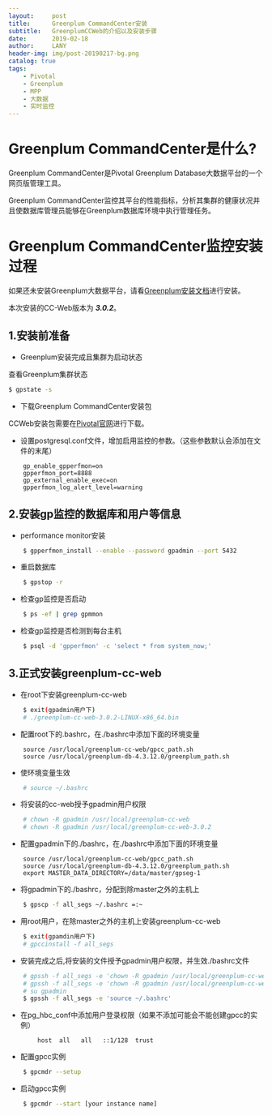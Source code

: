 ```yaml
---
layout:     post
title:      Greenplum CommandCenter安装
subtitle:   GreenplumCCWeb的介绍以及安装步骤
date:       2019-02-18
author:     LANY
header-img: img/post-20190217-bg.png
catalog: true
tags:
    - Pivotal
    - Greenplum
    - MPP
    - 大数据
    - 实时监控
---
```

# Greenplum CommandCenter是什么?


Greenplum CommandCenter是Pivotal Greenplum Database大数据平台的一个网页版管理工具。

Greenplum CommandCenter监控其平台的性能指标，分析其集群的健康状况并且使数据库管理员能够在Greenplum数据库环境中执行管理任务。


# Greenplum CommandCenter监控安装过程

如果还未安装Greenplum大数据平台，请看[Greenplum安装文档](https://hilany.github.io/2019/02/17/Greenplum%E5%AE%89%E8%A3%85/)进行安装。

本次安装的CC-Web版本为 ***3.0.2***。


## 1.安装前准备

- Greenplum安装完成且集群为启动状态

查看Greenplum集群状态

```bash
$ gpstate -s
```

- 下载Greenplum CommandCenter安装包

CCWeb安装包需要在[Pivotal官网](https://network.pivotal.io/products/pivotal-gpdb/#/releases/2684)进行下载。

- 设置postgresql.conf文件，增加启用监控的参数。（这些参数默认会添加在文件的末尾）

```
    gp_enable_gpperfmon=on
    gpperfmon_port=8888
    gp_external_enable_exec=on
    gpperfmon_log_alert_level=warning
```
        
## 2.安装gp监控的数据库和用户等信息

- performance monitor安装
      
```bash 
    $ gpperfmon_install --enable --password gpadmin --port 5432
```

- 重启数据库

```bash
	$ gpstop -r
```
		
- 检查gp监控是否启动

```bash
	$ ps -ef | grep gpmmon
```
		
- 检查gp监控是否检测到每台主机
		
```bash	
	$ psql -d 'gpperfmon' -c 'select * from system_now;'
```		
 

## 3.正式安装greenplum-cc-web
- 在root下安装greenplum-cc-web
		
```bash
	$ exit(gpadmin用户下)
	# ./greenplum-cc-web-3.0.2-LINUX-x86_64.bin 
```
		
- 配置root下的.bashrc，在./bashrc中添加下面的环境变量
 
```		
 	source /usr/local/greenplum-cc-web/gpcc_path.sh 
	source /usr/local/greenplum-db-4.3.12.0/greenplum_path.sh
```
 		
- 使环境变量生效

```bash
	# source ~/.bashrc
```

- 将安装的cc-web授予gpadmin用户权限

```bash
	# chown -R gpadmin /usr/local/greenplum-cc-web
	# chown -R gpadmin /usr/local/greenplum-cc-web-3.0.2
```
		
- 配置gpadmin下的./bashrc，在./bashrc中添加下面的环境变量

```
	source /usr/local/greenplum-cc-web/gpcc_path.sh 
	source /usr/local/greenplum-db-4.3.12.0/greenplum_path.sh
	export MASTER_DATA_DIRECTORY=/data/master/gpseg-1
```
		
- 将gpadmin下的./bashrc，分配到除master之外的主机上

```bash
	$ gpscp -f all_segs ~/.bashrc =:~
```
		
- 用root用户，在除master之外的主机上安装greenplum-cc-web

```bash
	$ exit(gpamdin用户下)
	# gpccinstall -f all_segs
```
		
- 安装完成之后,将安装的文件授予gpadmin用户权限，并生效./bashrc文件

```bash
	# gpssh -f all_segs -e 'chown -R gpadmin /usr/local/greenplum-cc-web'
	# gpssh -f all_segs -e 'chown -R gpadmin /usr/local/greenplum-cc-web-3.0.2'
	# su gpadmin
	$ gpssh -f all_segs -e 'source ~/.bashrc'
```
		
- 在pg_hbc_conf中添加用户登录权限（如果不添加可能会不能创建gpcc的实例）

```
		host  all   all   ::1/128  trust
```
		
- 配置gpcc实例

```bash
	$ gpcmdr --setup
```
		
- 启动gpcc实例

```bash
	$ gpcmdr --start [your instance name]
```